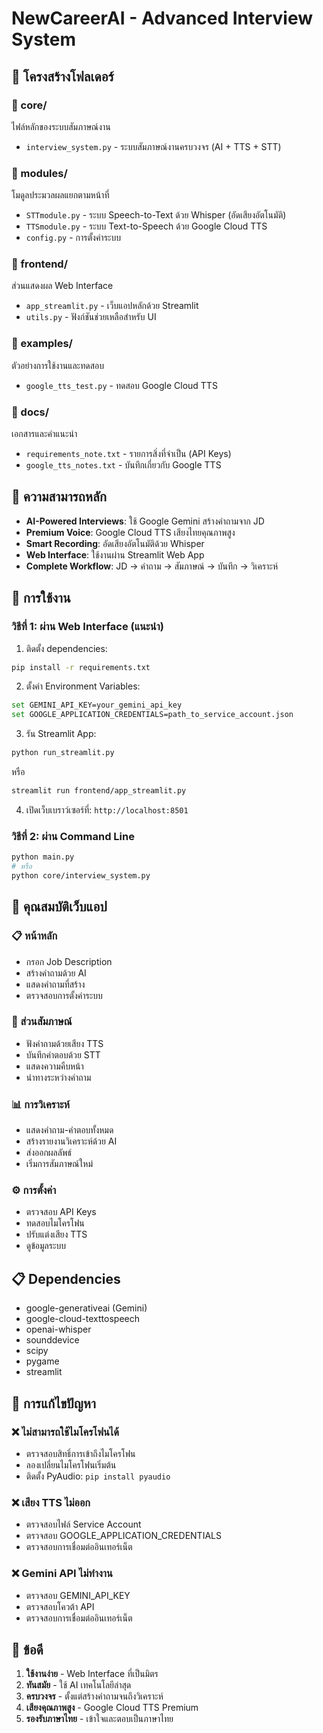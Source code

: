 # NewCareerAI - Advanced Interview System

## 📁 โครงสร้างโฟลเดอร์

### 📂 core/
ไฟล์หลักของระบบสัมภาษณ์งาน
- `interview_system.py` - ระบบสัมภาษณ์งานครบวงจร (AI + TTS + STT)

### 📂 modules/
โมดูลประมวลผลแยกตามหน้าที่
- `STTmodule.py` - ระบบ Speech-to-Text ด้วย Whisper (อัดเสียงอัตโนมัติ)
- `TTSmodule.py` - ระบบ Text-to-Speech ด้วย Google Cloud TTS
- `config.py` - การตั้งค่าระบบ

### 📂 frontend/
ส่วนแสดงผล Web Interface
- `app_streamlit.py` - เว็บแอปหลักด้วย Streamlit
- `utils.py` - ฟังก์ชันช่วยเหลือสำหรับ UI

### 📂 examples/
ตัวอย่างการใช้งานและทดสอบ
- `google_tts_test.py` - ทดสอบ Google Cloud TTS

### 📂 docs/
เอกสารและคำแนะนำ
- `requirements_note.txt` - รายการสิ่งที่จำเป็น (API Keys)
- `google_tts_notes.txt` - บันทึกเกี่ยวกับ Google TTS

## 🎯 ความสามารถหลัก

- **AI-Powered Interviews**: ใช้ Google Gemini สร้างคำถามจาก JD
- **Premium Voice**: Google Cloud TTS เสียงไทยคุณภาพสูง
- **Smart Recording**: อัดเสียงอัตโนมัติด้วย Whisper
- **Web Interface**: ใช้งานผ่าน Streamlit Web App
- **Complete Workflow**: JD → คำถาม → สัมภาษณ์ → บันทึก → วิเคราะห์

## 🚀 การใช้งาน

### วิธีที่ 1: ผ่าน Web Interface (แนะนำ)

1. ติดตั้ง dependencies:
```bash
pip install -r requirements.txt
```

2. ตั้งค่า Environment Variables:
```bash
set GEMINI_API_KEY=your_gemini_api_key
set GOOGLE_APPLICATION_CREDENTIALS=path_to_service_account.json
```

3. รัน Streamlit App:
```bash
python run_streamlit.py
```
หรือ
```bash
streamlit run frontend/app_streamlit.py
```

4. เปิดเว็บเบราว์เซอร์ที่: `http://localhost:8501`

### วิธีที่ 2: ผ่าน Command Line

```bash
python main.py
# หรือ
python core/interview_system.py
```

## 🌟 คุณสมบัติเว็บแอป

### 📋 หน้าหลัก
- กรอก Job Description
- สร้างคำถามด้วย AI
- แสดงคำถามที่สร้าง
- ตรวจสอบการตั้งค่าระบบ

### 🎤 ส่วนสัมภาษณ์
- ฟังคำถามด้วยเสียง TTS
- บันทึกคำตอบด้วย STT
- แสดงความคืบหน้า
- นำทางระหว่างคำถาม

### 📊 การวิเคราะห์
- แสดงคำถาม-คำตอบทั้งหมด
- สร้างรายงานวิเคราะห์ด้วย AI
- ส่งออกผลลัพธ์
- เริ่มการสัมภาษณ์ใหม่

### ⚙️ การตั้งค่า
- ตรวจสอบ API Keys
- ทดสอบไมโครโฟน
- ปรับแต่งเสียง TTS
- ดูข้อมูลระบบ

## 📋 Dependencies
- google-generativeai (Gemini)
- google-cloud-texttospeech
- openai-whisper
- sounddevice
- scipy
- pygame
- streamlit

## 🔧 การแก้ไขปัญหา

### ❌ ไม่สามารถใช้ไมโครโฟนได้
- ตรวจสอบสิทธิ์การเข้าถึงไมโครโฟน
- ลองเปลี่ยนไมโครโฟนเริ่มต้น
- ติดตั้ง PyAudio: `pip install pyaudio`

### ❌ เสียง TTS ไม่ออก
- ตรวจสอบไฟล์ Service Account
- ตรวจสอบ GOOGLE_APPLICATION_CREDENTIALS
- ตรวจสอบการเชื่อมต่ออินเทอร์เน็ต

### ❌ Gemini API ไม่ทำงาน
- ตรวจสอบ GEMINI_API_KEY
- ตรวจสอบโควต้า API
- ตรวจสอบการเชื่อมต่ออินเทอร์เน็ต

## 🎉 ข้อดี

1. **ใช้งานง่าย** - Web Interface ที่เป็นมิตร
2. **ทันสมัย** - ใช้ AI เทคโนโลยีล่าสุด
3. **ครบวงจร** - ตั้งแต่สร้างคำถามจนถึงวิเคราะห์
4. **เสียงคุณภาพสูง** - Google Cloud TTS Premium
5. **รองรับภาษาไทย** - เข้าใจและตอบเป็นภาษาไทย
